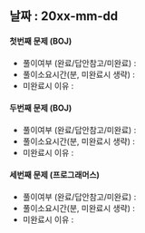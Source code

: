 ## 날짜 : 20xx-mm-dd

#### 첫번째 문제 (BOJ) ####
- 풀이여부 (완료/답안참고/미완료) : 
- 풀이소요시간(분, 미완료시 생략) : 
- 미완료시 이유 : 

#### 두번째 문제 (BOJ) ####
- 풀이여부 (완료/답안참고/미완료) : 
- 풀이소요시간(분, 미완료시 생략) : 
- 미완료시 이유 : 
 
#### 세번째 문제 (프로그래머스) ####
- 풀이여부 (완료/답안참고/미완료) :
- 풀이소요시간(분, 미완료시 생략) :
- 미완료시 이유 :
